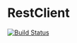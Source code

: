 # RestClient

[![Build Status](https://travis-ci.org/sbchisholm/RestClient.jl.png)](https://travis-ci.org/sbchisholm/RestClient.jl)
